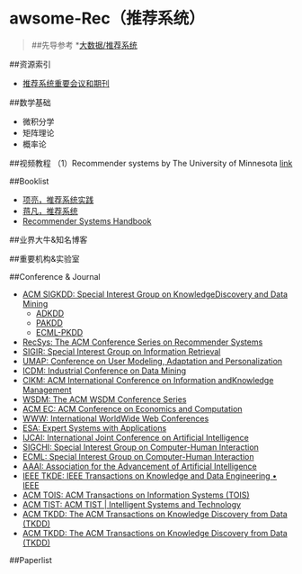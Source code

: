 # awsome-Rec（推荐系统）
> ##先导参考
> *[大数据/推荐系统](https://github.com/Tulongf/Big_Data_Resources)<br> 

##资源索引
* [推荐系统重要会议和期刊](http://www.voidcn.com/blog/zzp_403184692/article/p-6124193.html)


##数学基础
* 微积分学<br>
* 矩阵理论<br>
* 概率论<br>

##视频教程
（1）Recommender systems by The University of Minnesota [link](https://www.coursera.org/learn/recommender-systems?siteID=Gr6prw2kaB0-gBhbyC5EIuFSTz2MMu.dYA&utm_content=10&utm_medium=partners&utm_source=linkshare&utm_campaign=Gr6prw2kaB0#) <br>



##Booklist
* [项亮，推荐系统实践](http://vdisk.weibo.com/s/aOL2uYMILo_z1)<br>
* [蒋凡，推荐系统](http://download.csdn.net/detail/markman101/8667831)
* [Recommender Systems Handbook](http://vdisk.weibo.com/s/uu2R8eaP7t3v1)

##业界大牛&知名博客


##重要机构&实验室

##Conference & Journal
 * [ACM SIGKDD: Special Interest Group on KnowledgeDiscovery and Data Mining](http://www.kdd.org/)
   * [ADKDD](http://www.adkdd.com/)
   * [PAKDD](http://www.adkdd.com/)
   * [ECML-PKDD](http://ecmlpkdd2016.org/)
 * [RecSys: The ACM Conference Series on Recommender Systems](http://recsys.acm.org/)
 * [SIGIR: Special Interest Group on Information Retrieval](http://sigir.org/)
 * [UMAP: Conference on User Modeling, Adaptation and Personalization](http://www.um.org/umap2016/)
 * [ICDM: Industrial Conference on Data Mining](http://www.cs.uvm.edu/~icdm/)
 * [CIKM: ACM International Conference on Information andKnowledge Management](http://www.cikm.org/)
 * [WSDM: The ACM WSDM Conference Series](http://www.wsdm-conference.org/)
 * [ACM EC: ACM Conference on Economics and Computation](http://www.sigecom.org/ec16/)
 * [WWW: International WorldWide Web Conferences](http://www.informatik.uni-trier.de/~ley/db/conf/www/index.html)
 * [ESA: Expert Systems with Applications](http://www.journals.elsevier.com/expert-systems-with-applications/)
 * [IJCAI: International Joint Conference on Artificial Intelligence](http://ijcai-16.org/)
 * [SIGCHI: Special Interest Group on Computer-Human Interaction](http://www.sigchi.org/)
 * [ECML: Special Interest Group on Computer-Human Interaction](http://www.sigchi.org/)
 * [AAAI: Association for the Advancement of Artificial Intelligence](http://www.aaai.org/home.html)
 * [IEEE TKDE: IEEE Transactions on Knowledge and Data Engineering • IEEE](https://www.computer.org/web/tkde)
 * [ACM TOIS: ACM Transactions on Information Systems (TOIS)](http://tois.acm.org/)
 * [ACM TIST: ACM TIST | Intelligent Systems and Technology](http://tist.acm.org/)
 * [ACM TKDD: The ACM Transactions on Knowledge Discovery from Data (TKDD)](http://tkdd.acm.org/)
 * [ACM TKDD: The ACM Transactions on Knowledge Discovery from Data (TKDD)](http://tkdd.acm.org/)

##Paperlist



